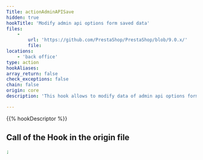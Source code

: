 ```yaml
---
Title: actionAdminAPISave
hidden: true
hookTitle: 'Modify admin api options form saved data'
files:
    -
        url: 'https://github.com/PrestaShop/PrestaShop/blob/9.0.x/'
        file: 
locations:
    - 'back office'
type: action
hookAliases: 
array_return: false
check_exceptions: false
chain: false
origin: core
description: 'This hook allows to modify data of admin api options form after it was saved'

---
```


{{% hookDescriptor %}}

## Call of the Hook in the origin file

```php
;
```
